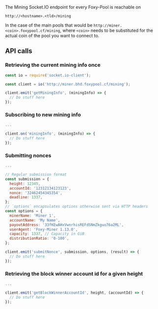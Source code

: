 The Mining Socket.IO endpoint for every Foxy-Pool is reachable on

```
http://<hostname>.<tld>/mining
```

In the case of the main pools that would be `http://miner.<coin>.foxypool.cf/mining`, where `<coin>`
needs to be substituted for the actual coin of the pool you want to connect to.

## API calls

### Retrieving the current mining info once

```javascript
const io = require('socket.io-client');

const client = io('http://miner.bhd.foxypool.cf/mining');

client.emit('getMiningInfo', (miningInfo) => {
  // Do stuff here
});
```

### Subscribing to new mining info

```javascript
...

client.on('miningInfo', (miningInfo) => {
  // Do stuff here
});
```

### Submitting nonces

```javascript
...

// Regular submission format
const submission = {
  height: 12345,
  accountId: '12312134123123',
  nonce: '32462454345354',
  deadline: 1337,
};
// `options` encapsulates options otherwise sent via HTTP headers
const options = {
  minerName: 'Miner 1',
  accountName: 'My Name',
  payoutAddress: '33fKEwAHxVwnrhisREFdSNmZkguo76a2ML',
  userAgent: 'Foxy-Miner 1.13.0',
  capacity: 1337, // Capacity in GiB
  distributionRatio: '0-100',
};

client.emit('submitNonce', submission, options, (result) => {
  // Do stuff here
});
```

### Retrieving the block winner account id for a given height

```javascript
...

client.emit('getBlockWinnerAccountId', height, (accountId) => {
  // Do stuff here
});
```
